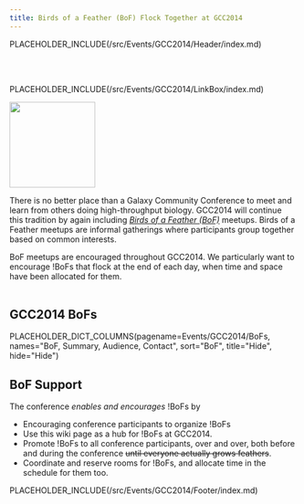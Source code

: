 ```yaml
---
title: Birds of a Feather (BoF) Flock Together at GCC2014
---
```

PLACEHOLDER_INCLUDE(/src/Events/GCC2014/Header/index.md)

<br /><br />

PLACEHOLDER_INCLUDE(/src/Events/GCC2014/LinkBox/index.md)



<div class='left'><img src="/src/Images/Logos/GCC2014_BoF_LogoSquare.png" alt="" width="150" /></div>

There is no better place than a Galaxy Community Conference to meet and learn from others doing high-throughput biology.  GCC2014 will continue this tradition by again including *[Birds of a Feather (BoF)](http://en.wikipedia.org/wiki/Birds_of_a_feather_(computing))* meetups.  Birds of a Feather meetups are informal gatherings where participants group together based on common interests.

BoF meetups are encouraged throughout GCC2014.  We particularly want to encourage !BoFs that flock at the end of each day, when time and space have been allocated for them.
<br /><br />

## GCC2014 BoFs

PLACEHOLDER_DICT_COLUMNS(pagename=Events/GCC2014/BoFs, names="BoF, Summary, Audience, Contact", sort="BoF", title="Hide", hide="Hide")


## BoF Support

The conference *enables and encourages* !BoFs by

* Encouraging conference participants to organize !BoFs
* Use this wiki page as a hub for !BoFs at GCC2014.
* Promote !BoFs to all conference participants, over and over, both before and during the conference ~~until everyone actually grows feathers~~.
* Coordinate and reserve rooms for !BoFs, and allocate time in the schedule for them too.

PLACEHOLDER_INCLUDE(/src/Events/GCC2014/Footer/index.md)
